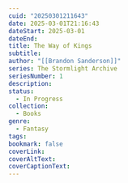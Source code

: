 ```yaml
---
cuid: "20250301211643"
date: 2025-03-01T21:16:43
dateStart: 2025-03-01
dateEnd: 
title: The Way of Kings
subtitle: 
author: "[[Brandon Sanderson]]"
series: The Stormlight Archive
seriesNumber: 1
description: 
status:
  - In Progress
collection:
  - Books
genre:
  - Fantasy
tags: 
bookmark: false
coverLink: 
coverAltText: 
coverCaptionText:
---
```

